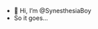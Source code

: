 - 👋 Hi, I’m @SynesthesiaBoy
- So it goes...
<!---
SynesthesiaBoy/SynesthesiaBoy is a ✨ special ✨ repository because its `README.md` (this file) appears on your GitHub profile.
You can click the Preview link to take a look at your changes.
--->
        
